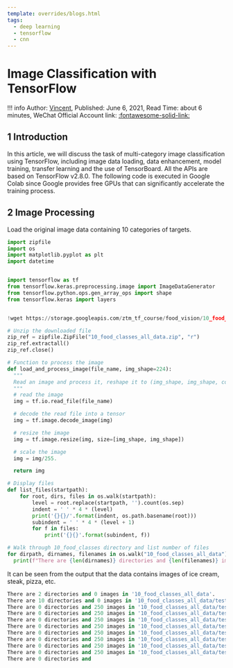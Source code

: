 ```yaml
---
template: overrides/blogs.html
tags:
  - deep learning
  - tensorflow
  - cnn
---
```


# Image Classification with TensorFlow

!!! info
    Author: [Vincent](https://github.com/Realvincentyuan), Published: June 6, 2021, Read Time: about 6 minutes, WeChat Official Account link: [:fontawesome-solid-link:](https://mp.weixin.qq.com/s?__biz=MzI4Mjk3NzgxOQ==&mid=2247485322&idx=1&sn=fa14d124716d769143ffcee9d29a7fba&chksm=eb90f4fedce77de8426ec72754e8394dd937a839744131e383155aa99a74caa236cdbaaf13a0&token=762444875&lang=zh_CN#rd)

## 1 Introduction

In this article, we will discuss the task of multi-category image classification using TensorFlow, including image data loading, data enhancement, model training, transfer learning and the use of TensorBoard. All the APIs are based on TensorFlow v2.8.0. The following code is executed in Google Colab since Google provides free GPUs that can significantly accelerate the training process.

## 2 Image Processing

Load the original image data containing 10 categories of targets.

```python
import zipfile
import os
import matplotlib.pyplot as plt
import datetime


import tensorflow as tf
from tensorflow.keras.preprocessing.image import ImageDataGenerator
from tensorflow.python.ops.gen_array_ops import shape
from tensorflow.keras import layers


!wget https://storage.googleapis.com/ztm_tf_course/food_vision/10_food_classes_all_data.zip

# Unzip the downloaded file
zip_ref = zipfile.ZipFile("10_food_classes_all_data.zip", "r")
zip_ref.extractall()
zip_ref.close()

# Function to process the image
def load_and_process_image(file_name, img_shape=224):
  """
  Read an image and process it, reshape it to (img_shape, img_shape, color_channels)
  """
  # read the image
  img = tf.io.read_file(file_name)

  # decode the read file into a tensor
  img = tf.image.decode_image(img)

  # resize the image
  img = tf.image.resize(img, size=[img_shape, img_shape])

  # scale the image
  img = img/255.

  return img

# Display files
def list_files(startpath):
    for root, dirs, files in os.walk(startpath):
        level = root.replace(startpath, '').count(os.sep)
        indent = ' ' * 4 * (level)
        print('{}{}/'.format(indent, os.path.basename(root)))
        subindent = ' ' * 4 * (level + 1)
        for f in files:
            print('{}{}'.format(subindent, f))

# Walk through 10_food_classes directory and list number of files
for dirpath, dirnames, filenames in os.walk("10_food_classes_all_data"):
  print(f"There are {len(dirnames)} directories and {len(filenames)} images in '{dirpath}'.")
```

It can be seen from the output that the data contains images of ice cream, steak, pizza, etc.

```py
There are 2 directories and 0 images in '10_food_classes_all_data'.
There are 10 directories and 0 images in '10_food_classes_all_data/test'.
There are 0 directories and 250 images in '10_food_classes_all_data/test/chicken_wings'.
There are 0 directories and 250 images in '10_food_classes_all_data/test/pizza'.
There are 0 directories and 250 images in '10_food_classes_all_data/test/grilled_salmon'.
There are 0 directories and 250 images in '10_food_classes_all_data/test/sushi'.
There are 0 directories and 250 images in '10_food_classes_all_data/test/fried_rice'.
There are 0 directories and 250 images in '10_food_classes_all_data/test/ice_cream'.
There are 0 directories and 250 images in '10_food_classes_all_data/test/chicken_curry'.
There are 0 directories and 250 images in '10_food_classes_all_data/test/hamburger'.
There are 0 directories and
